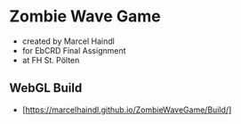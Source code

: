 # Zombie Wave Game
- created by Marcel Haindl
- for EbCRD Final Assignment
- at FH St. Pölten

## WebGL Build
- [https://marcelhaindl.github.io/ZombieWaveGame/Build/]
